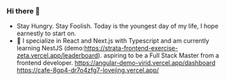 ### Hi there 👋
-  Stay Hungry. Stay Foolish. Today is the youngest day of my life, I hope earnestly to start on.
- 🌱 I specialize in React and Next.js with Typescript  and am currently learning NestJS (demo:https://strata-frontend-exercise-zeta.vercel.app/leaderboard). aspiring to be a Full Stack Master from a frontend developer.
https://angular-demo-virid.vercel.app/dashboard
https://cafe-8gp4-dr7o4zfg7-lovejing.vercel.app/
